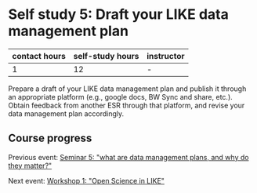# Self study 5: Draft your LIKE data management plan

| contact hours | self-study hours | instructor |
|---|---|---|
| 1 | 12 | - |

Prepare a draft of your LIKE data management plan and publish it through an appropriate platform (e.g., google docs, BW Sync and share, etc.). Obtain feedback from another ESR through that platform, and revise your data management plan accordingly.

## Course progress
Previous event: [Seminar 5: "what are data management plans, and why do they matter?"](seminar5.md)

Next event: [Workshop 1: "Open Science in LIKE"](workshop1.md)
